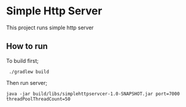 # Simple Http Server
This project runs simple http server

## How to run
To build first;
```
 ./gradlew build
```
Then run server;
```
java -jar build/libs/simplehttpservcer-1.0-SNAPSHOT.jar port=7000 threadPoolThreadCount=50
```